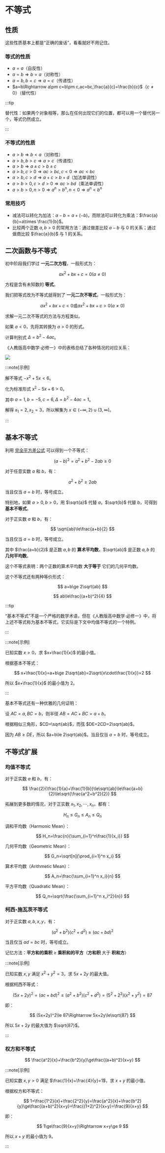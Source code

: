 # 不等式

## 性质

这些性质基本上都是“正确的废话”，看看就好不用记住。

### 等式的性质

- $a=a$（自反性）
- ‌$a=b\Rightarrow b=a$（对称性）
- $a=b,b=c\Rightarrow a=c$（传递性）
- $a=b\Rightarrow a\pm c=b\pm c,ac=bc,\frac{a}{c}=\frac{b}{c}$（$c\ne 0$）（替代性）

:::tip

替代性：如果两个对象相等，那么在任何出现它们的位置，都可以用一个替代另一个，等式仍然成立。

:::

### 不等式的性质

- $a>b\Rightarrow b<a$（对称性）
- $a>b,b>c\Rightarrow a>c$（传递性）
- $a>b\Rightarrow a\pm c>b\pm c$
- $a>b,c>0\Rightarrow ac>bc,c<0\Rightarrow ac<bc$
- $a>b,c>d\Rightarrow a+c>b+d$（加法单调性）
- $a>b>0,c>d>0\Rightarrow ac>bd$（乘法单调性）
- $a>b>0,n>0\Rightarrow a^n>b^n,n<0\Rightarrow a^n<b^n$

### 常用技巧

- 减法可以转化为加法：$a-b=a+(-b)$，而除法可以转化为乘法：$\frac{a}{b}=a\times \frac{1}{b}$。
- 比较两个正数 $a,b>0$ 的常用方法：通过做差比较 $a-b$ 与 $0$ 的关系；通过做商比较 $\frac{a}{b}$ 与 $1$ 的关系。

## 二次函数与不等式

初中阶段我们学过 **一元二次方程**，一般形式为：

$$
ax^2+bx+c=0(a\ne 0)
$$

方程是含有未知数的 **等式**。

我们把等式改为不等式就得到了 **一元二次不等式**，一般形式为：

$$
ax^2+bx+c<0\text{或}ax^2+bx+c>0(a\ne 0)
$$

<Desmos id="s8qv3vgffa" />

求解一元二次不等式的方法与方程类似。

如果 $a<0$，先将其转换为 $a>0$ 的形式。

计算判别式 $\Delta=b^2-4ac$。

《人教版高中数学·必修一》中的表格总结了各种情况的对应关系：

![](./assets/table.png)

:::note[示例]

解不等式 $-x^2+5x<6$。

化为标准形式 $x^2-5x+6>0$。

其中 $a=1,b=-5,c=6,\Delta=b^2-4ac=1$。

解得 $x_1=2,x_2=3$，所以解集为 $x\in(-\infty,2)\cup(3,\infty)$。

:::

## 基本不等式

利用 [完全平方差公式](transition#平方公式) 可以得到一个不等式：

$$
(a-b)^2=a^2+b^2-2ab\ge 0
$$

对于任意实数 $a$ 和 $b$，有：

$$
a^2+b^2\ge 2ab
$$

当且仅当 $a=b$ 时，等号成立。

特别地，如果 $a>0,b>0$，用 $\sqrt{a}$ 代替 $a$，$\sqrt{b}$ 代替 $b$，可得到 **基本不等式**。

对于正实数 $a$ 和 $b$，有：

$$
\sqrt{ab}\le\frac{a+b}{2}
$$

当且仅当 $a=b$ 时，等号成立。

其中 $\frac{a+b}{2}$ 是正数 $a,b$ 的 **算术平均数**，$\sqrt{ab}$ 是正数 $a,b$ 的 **几何平均数**。

这个不等式表明：两个正数的算术平均数 **大于等于** 它们的几何平均数。

这个不等式还有两种等价形式：

$$
a+b\ge 2\sqrt{ab}
$$

$$
ab\le\frac{(a+b)^2}{4}
$$

:::tip

“基本不等式”不是一个严格的数学术语，但在《人教版高中数学·必修一》中，将上述不等式称为基本不等式，它实际是下文中均值不等式的一个特例。

:::

:::note[示例]

已知实数 $x>0$，求 $x+\frac{1}{x}$ 的最小值。

根据基本不等式：

$$
x+\frac{1}{x}=a+b\ge 2\sqrt{ab}=2\sqrt{x\cdot\frac{1}{x}}=2
$$

所以 $x+\frac{1}{x}$ 的最小值为 $2$。

:::

基本不等式还有一种优雅的几何证明：

设 $AC=a,BC=b$，则半径 $AB=AC+BC=a+b$。

根据相似三角形，$CD=\sqrt{ab}$，而弦 $DE=2CD=2\sqrt{ab}$。

因为 $AB\ge DE$，所以 $a+b\le 2\sqrt{ab}$。当且仅当 $a=b$ 时，等号成立。

<Desmos id="hzzctb8v6z" />

## 不等式扩展

### 均值不等式

对于正实数 $a$ 和 $b$，有：

$$
\frac{2}{\frac{1}{a}+\frac{1}{b}}\le\sqrt{ab}\le\frac{a+b}{2}\le\sqrt{\frac{a^2+b^2}{2}}
$$

拓展到更多数的情况，对于正实数 $x_1,x_2,\cdots,x_n$，都有：

$$
H_n\le G_n\le A_n\le Q_n
$$

调和平均数（Harmonic Mean）：

$$
H_n=\frac{n}{\sum_{i=1}^n\frac{1}{x_i}}
$$

几何平均数（Geometric Mean）：

$$
G_n=\sqrt[n]{\prod_{i=1}^n x_i}
$$

算术平均数（Arithmetic Mean）：

$$
A_n=\frac{\sum_{i=1}^n x_i}{n}
$$

平方平均数（Quadratic Mean）：

$$
Q_n=\sqrt{\frac{\sum_{i=1}^n x_i^2}{n}}
$$

### 柯西-施瓦茨不等式

对于正实数 $a,b,x,y$，有：

$$
(a^2+b^2)(c^2+d^2)\ge(ac+bd)^2
$$

当且仅当 $ad=bc$ 时，等号成立。

记忆方法：**平方和的乘积** $\ge$ **乘积和的平方**（**方和积** 大于 **积和方**）

:::note[示例]

已知实数 $x,y$ 满足 $x^2+y^2=3$，求 $5x+2y$ 的最大值。

根据柯西不等式：

$$
(5x+2y)^2=(ac+bd)^2\le (a^2+b^2)(c^2+d^2)=(5^2+2^2)(x^2+y^2)=87
$$

即：

$$
(5x+2y)^2\le 87\Rightarrow 5x+2y\le\sqrt{87}
$$

所以 $5x+2y$ 的最大值为 $\sqrt{87}$。

:::

### 权方和不等式

$$
\frac{a^2}{x}+\frac{b^2}{y}\ge\frac{(a+b)^2}{x+y}
$$

:::note[示例]

已知实数 $x,y>0$ 满足 $\frac{1}{x}+\frac{4}{y}=1$，求 $x+y$ 的最小值。

根据权方和不等式：

$$
1=\frac{1^2}{x}+\frac{2^2}{y}=\frac{a^2}{x}+\frac{b^2}{y}\ge\frac{(a+b)^2}{x+y}=\frac{(1+2)^2}{x+y}=\frac{9}{x+y}
$$

即：

$$
1\ge\frac{9}{x+y}\Rightarrow x+y\ge 9
$$

所以 $x+y$ 的最小值为 $9$。

:::
